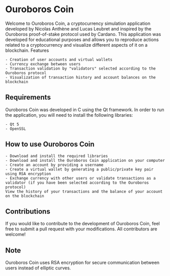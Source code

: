 # Ouroboros Coin

Welcome to Ouroboros Coin, a cryptocurrency simulation application developed by Nicolas Anthène and Lucas Leubret and inspired by the Ouroboros proof-of-stake protocol used by Cardano. This application was developed for educational purposes and allows you to reproduce actions related to a cryptocurrency and visualize different aspects of it on a blockchain.
Features

    - Creation of user accounts and virtual wallets
    - Currency exchange between users
    - Transaction validation by "validators" selected according to the Ouroboros protocol
    - Visualization of transaction history and account balances on the blockchain

## Requirements

Ouroboros Coin was developed in C using the Qt framework. In order to run the application, you will need to install the following libraries:

    - Qt 5
    - OpenSSL

## How to use Ouroboros Coin

    - Download and install the required libraries
    - Download and install the Ouroboros Coin application on your computer
    - Create an account by providing a username
    - Create a virtual wallet by generating a public/private key pair using RSA encryption
    - Exchange currency with other users or validate transactions as a validator (if you have been selected according to the Ouroboros protocol)
    View the history of your transactions and the balance of your account on the blockchain

## Contributions

If you would like to contribute to the development of Ouroboros Coin, feel free to submit a pull request with your modifications. All contributors are welcome!

## Note

Ouroboros Coin uses RSA encryption for secure communication between users instead of elliptic curves.
